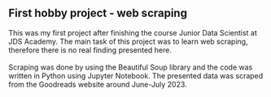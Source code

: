 ## First hobby project - web scraping
This was my first project after finishing the course Junior Data Scientist at JDS Academy. The main task of this project was to learn web scraping, therefore there is no real finding presented here.<br>
<br>
Scraping was done by using the Beautiful Soup library and the code was written in Python using Jupyter Notebook. The presented data was scraped from the Goodreads website around June-July 2023.
